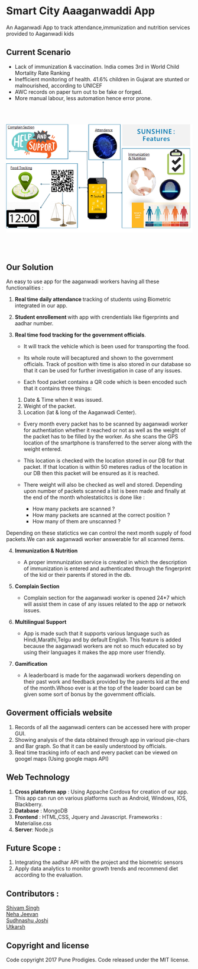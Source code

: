 # Smart City Aaaganwaddi App
An Aaganwadi App to track attendance,immunization and nutrition services provided to Aaganwadi kids

## Current Scenario
* Lack of immunization & vaccination. India comes 3rd in World Child Mortality Rate Ranking
* Inefficient monitoring of health. 41.6% children in Gujarat are stunted or malnourished, according to UNICEF
* AWC records on paper turn out to be fake or forged.
* More manual labour, less automation hence error prone.

<br> <br> 

![Alt text](/rajkoy.png?raw=true "Optional Title")

<br> <br>


## Our Solution 

An easy to use app for the aaganwadi workers having all these functionalities :
1. <b>Real time daily attendance </b> tracking of students using Biometric integrated in our app.

2. <b>Student enrollement </b> with app with crendentials like figerprints and aadhar number.

3. <b>Real time food tracking for the government officials</b>. 
    * It will track the vehicle which is been used for transporting the food.
    * Its whole route will becaptured and shown to the government officials. Track of position with time is also stored in our        database so that it can be used for further investigation in case of any issues.

    * Each food packet contains a QR code which is been encoded such that it contains three things:
   1. Date & Time when it was issued.
   2. Weight of the packet.
   3. Location (lat & long of the Aaganwadi Center).
    
    * Every month every packet has to be scanned by aaganwadi worker for authentiation whether it reached or not as well as the weight of the packet has to be filled by the worker. As she scans the GPS location of the smartphone is transferred to the server along with the weight entered.

    * This location is checked with the location stored in our DB for that packet. If that location is within 50 meteres radius of the location in our DB then this packet will be ensured as it is reached.

    * There weight will also be checked as well and stored. Depending upon number of packets scanned a list is been made and finally at the end of the month wholestaticitcs is done like : <br>
      * How many packets are scanned ? 
      * How many packets are scanned at the correct position ?
      * How many of them are unscanned ?
  
Depending on these statictics we can control the next month supply of food packets.We can ask aaganwadi worker answerable for all scanned items.

4. <b>Immunization & Nutrition </b> 
    * A proper immnunization service is created in which the description of immunization is entered and authenticated through the
   fingerprint of the kid or their parents if stored in the db.

5. <b>Complain Section</b> 
    * Complain section for the aaganwadi worker is opened 24*7 which will assist them in case of any issues related to the app or network issues.

6. <b>Multilingual Support</b> 
    * App is made such that it supports various language such as Hindi,Marathi,Telgu and by default English. This feature is added because the aaganwadi workers are not so much educated so by using their languages it makes the app more user friendly.

7. <b> Gamification </b> 
    * A leaderboard is made for the aaganwadi workers depending on their past work and feedback provided by the parents kid at the end of the month.Whoso ever is at the top of the leader board can be given some sort of bonus by the government officials.
 
## Goverment officials website

1. Records of all the aaganwadi centers can be accessed here with proper GUI.
2. Showing analysis of the data obtained through app in varioud pie-chars and Bar graph. So that it can be easily understood by officials.
3. Real time tracking info of each and every packet can be viewed on googel maps (Using google maps API)

## Web Technology
1. <b>Cross platoform app</b> : Using Appache Cordova for creation of our app. This app can run on various platforms such as Android, Windows, IOS, Blackberry.
2. <b>Database</b> : MongoDB
3. <b>Frontend</b> : HTML,CSS, Jquery and Javascript. Frameworks : Materialise.css
4. <b>Server</b>: Node.js

## Future Scope :
1. Integrating the aadhar API with the project and the biometric sensors
2. Apply data analytics to monitor growth trends and recommend diet according to the evaluation.

## Contributors :
<a href="https://github.com/Vella-Contributor" target="_blank">Shivam Singh </a> <br>
<a href="https://github.com/NehaJeevan" target="_blank">Neha Jeevan </a>  <br>
<a href="https://github.com/SJoshi7" target="_blank">Sudhnashu Joshi </a>  <br>
<a href="https://github.com/UtkarshMishra0511" target="_blank">Utkarsh </a> <br>


## Copyright and license
Code copyright 2017 Pune Prodigies. Code released under the MIT license.







